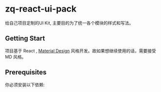 # zq-react-ui-pack

给自己项目定制的UI Kit, 主要目的为了统一各个模块的样式和写法。

## Getting Start

项目基于 React , [Material Design](https://material.io/design/material-theming/) 风格开发。故如果想继续使用的话，需要接受 MD 风格。

## Prerequisites

你必须安装以下依赖:
<!--stackedit_data:
eyJoaXN0b3J5IjpbLTQ2ODUyODg1NSwtMTY2NTc1NTUzMF19
-->